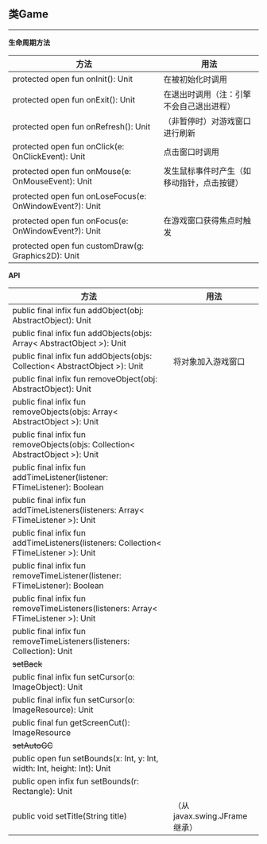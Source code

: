 ## 类Game ##

---

**生命周期方法**  

方法|用法|
-------|-------|
protected open fun onInit(): Unit|在被初始化时调用|
protected open fun onExit(): Unit|在退出时调用（注：引擎不会自己退出进程） |
protected open fun onRefresh(): Unit| （非暂停时）对游戏窗口进行刷新|
protected open fun onClick(e: OnClickEvent): Unit|点击窗口时调用|
protected open fun onMouse(e: OnMouseEvent): Unit|发生鼠标事件时产生（如移动指针，点击按键）|
protected open fun onLoseFocus(e: OnWindowEvent?): Unit||
protected open fun onFocus(e: OnWindowEvent?): Unit|在游戏窗口获得焦点时触发|
protected open fun customDraw(g: Graphics2D): Unit||

**API**  

方法|用法|
-----|-----|  
public final infix fun addObject(obj: AbstractObject): Unit||
public final infix fun addObjects(objs: Array< AbstractObject >): Unit||
public final infix fun addObjects(objs: Collection< AbstractObject >): Unit|将对象加入游戏窗口|
public final infix fun removeObject(obj: AbstractObject): Unit||
public final infix fun removeObjects(objs: Array< AbstractObject >): Unit||
public final infix fun removeObjects(objs: Collection< AbstractObject >): Unit||
public final infix fun addTimeListener(listener: FTimeListener): Boolean||
public final infix fun addTimeListeners(listeners: Array< FTimeListener >): Unit||
public final infix fun addTimeListeners(listeners: Collection< FTimeListener >): Unit||
public final infix fun removeTimeListener(listener: FTimeListener): Boolean||
public final infix fun removeTimeListeners(listeners: Array< FTimeListener >): Unit||
public final infix fun removeTimeListeners(listeners: Collection<FTimeListener>): Unit||
~~setBack~~||
public final infix fun setCursor(o: ImageObject): Unit||
public final infix fun setCursor(o: ImageResource): Unit||
public final fun getScreenCut(): ImageResource||
~~setAutoGC~~||
public open fun setBounds(x: Int, y: Int, width: Int, height: Int): Unit||
public open infix fun setBounds(r: Rectangle): Unit||
public void setTitle(String title)|（从javax.swing.JFrame继承）|












